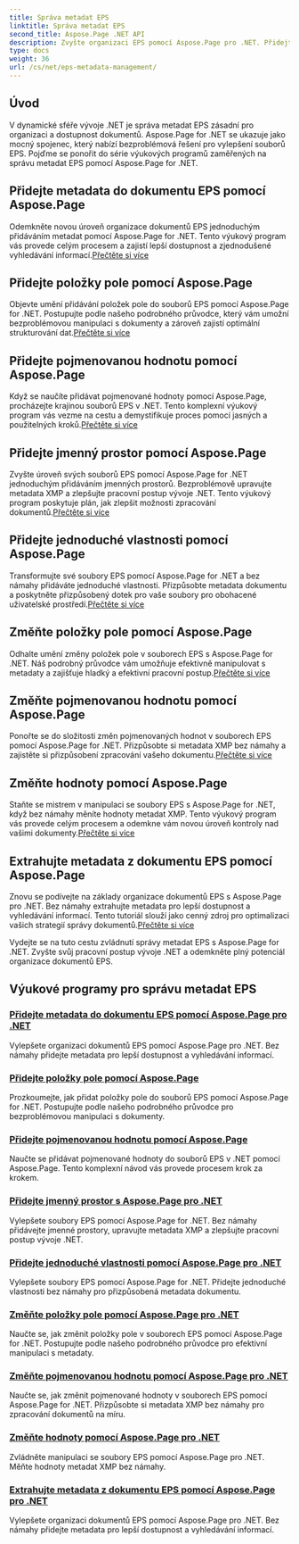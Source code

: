```yaml
---
title: Správa metadat EPS
linktitle: Správa metadat EPS
second_title: Aspose.Page .NET API
description: Zvyšte organizaci EPS pomocí Aspose.Page pro .NET. Přidejte metadata bez námahy pro lepší přístupnost. Prozkoumejte výukové programy pro správu metadat EPS.
type: docs
weight: 36
url: /cs/net/eps-metadata-management/
---
```


## Úvod

V dynamické sféře vývoje .NET je správa metadat EPS zásadní pro organizaci a dostupnost dokumentů. Aspose.Page for .NET se ukazuje jako mocný spojenec, který nabízí bezproblémová řešení pro vylepšení souborů EPS. Pojďme se ponořit do série výukových programů zaměřených na správu metadat EPS pomocí Aspose.Page for .NET.

## Přidejte metadata do dokumentu EPS pomocí Aspose.Page
Odemkněte novou úroveň organizace dokumentů EPS jednoduchým přidáváním metadat pomocí Aspose.Page for .NET. Tento výukový program vás provede celým procesem a zajistí lepší dostupnost a zjednodušené vyhledávání informací.[Přečtěte si více](./add-metadata-to-eps-document/)

## Přidejte položky pole pomocí Aspose.Page
 Objevte umění přidávání položek pole do souborů EPS pomocí Aspose.Page for .NET. Postupujte podle našeho podrobného průvodce, který vám umožní bezproblémovou manipulaci s dokumenty a zároveň zajistí optimální strukturování dat.[Přečtěte si více](./modify-eps-metadata-add-array-items/)

## Přidejte pojmenovanou hodnotu pomocí Aspose.Page
 Když se naučíte přidávat pojmenované hodnoty pomocí Aspose.Page, procházejte krajinou souborů EPS v .NET. Tento komplexní výukový program vás vezme na cestu a demystifikuje proces pomocí jasných a použitelných kroků.[Přečtěte si více](./modify-eps-metadata-add-named-value/)

## Přidejte jmenný prostor pomocí Aspose.Page
 Zvyšte úroveň svých souborů EPS pomocí Aspose.Page for .NET jednoduchým přidáváním jmenných prostorů. Bezproblémově upravujte metadata XMP a zlepšujte pracovní postup vývoje .NET. Tento výukový program poskytuje plán, jak zlepšit možnosti zpracování dokumentů.[Přečtěte si více](./modify-eps-metadata-add-namespace/)

## Přidejte jednoduché vlastnosti pomocí Aspose.Page
 Transformujte své soubory EPS pomocí Aspose.Page for .NET a bez námahy přidáváte jednoduché vlastnosti. Přizpůsobte metadata dokumentu a poskytněte přizpůsobený dotek pro vaše soubory pro obohacené uživatelské prostředí.[Přečtěte si více](./modify-eps-metadata-add-simple-properties/)

## Změňte položky pole pomocí Aspose.Page
 Odhalte umění změny položek pole v souborech EPS s Aspose.Page for .NET. Náš podrobný průvodce vám umožňuje efektivně manipulovat s metadaty a zajišťuje hladký a efektivní pracovní postup.[Přečtěte si více](./modify-eps-metadata-change-array-items/)

## Změňte pojmenovanou hodnotu pomocí Aspose.Page
 Ponořte se do složitosti změn pojmenovaných hodnot v souborech EPS pomocí Aspose.Page for .NET. Přizpůsobte si metadata XMP bez námahy a zajistěte si přizpůsobení zpracování vašeho dokumentu.[Přečtěte si více](./modify-eps-metadata-change-named-value/)

## Změňte hodnoty pomocí Aspose.Page
 Staňte se mistrem v manipulaci se soubory EPS s Aspose.Page for .NET, když bez námahy měníte hodnoty metadat XMP. Tento výukový program vás provede celým procesem a odemkne vám novou úroveň kontroly nad vašimi dokumenty.[Přečtěte si více](./modify-eps-metadata-change-values/)

## Extrahujte metadata z dokumentu EPS pomocí Aspose.Page
 Znovu se podívejte na základy organizace dokumentů EPS s Aspose.Page pro .NET. Bez námahy extrahujte metadata pro lepší dostupnost a vyhledávání informací. Tento tutoriál slouží jako cenný zdroj pro optimalizaci vašich strategií správy dokumentů.[Přečtěte si více](./extract-metadata-from-eps-document/)

Vydejte se na tuto cestu zvládnutí správy metadat EPS s Aspose.Page for .NET. Zvyšte svůj pracovní postup vývoje .NET a odemkněte plný potenciál organizace dokumentů EPS.
## Výukové programy pro správu metadat EPS
### [Přidejte metadata do dokumentu EPS pomocí Aspose.Page pro .NET](./add-metadata-to-eps-document/)
Vylepšete organizaci dokumentů EPS pomocí Aspose.Page pro .NET. Bez námahy přidejte metadata pro lepší dostupnost a vyhledávání informací.
### [Přidejte položky pole pomocí Aspose.Page](./modify-eps-metadata-add-array-items/)
Prozkoumejte, jak přidat položky pole do souborů EPS pomocí Aspose.Page for .NET. Postupujte podle našeho podrobného průvodce pro bezproblémovou manipulaci s dokumenty.
### [Přidejte pojmenovanou hodnotu pomocí Aspose.Page](./modify-eps-metadata-add-named-value/)
Naučte se přidávat pojmenované hodnoty do souborů EPS v .NET pomocí Aspose.Page. Tento komplexní návod vás provede procesem krok za krokem.
### [Přidejte jmenný prostor s Aspose.Page pro .NET](./modify-eps-metadata-add-namespace/)
Vylepšete soubory EPS pomocí Aspose.Page for .NET. Bez námahy přidávejte jmenné prostory, upravujte metadata XMP a zlepšujte pracovní postup vývoje .NET.
### [Přidejte jednoduché vlastnosti pomocí Aspose.Page pro .NET](./modify-eps-metadata-add-simple-properties/)
Vylepšete soubory EPS pomocí Aspose.Page for .NET. Přidejte jednoduché vlastnosti bez námahy pro přizpůsobená metadata dokumentu.
### [Změňte položky pole pomocí Aspose.Page pro .NET](./modify-eps-metadata-change-array-items/)
Naučte se, jak změnit položky pole v souborech EPS pomocí Aspose.Page for .NET. Postupujte podle našeho podrobného průvodce pro efektivní manipulaci s metadaty.
### [Změňte pojmenovanou hodnotu pomocí Aspose.Page pro .NET](./modify-eps-metadata-change-named-value/)
Naučte se, jak změnit pojmenované hodnoty v souborech EPS pomocí Aspose.Page for .NET. Přizpůsobte si metadata XMP bez námahy pro zpracování dokumentů na míru.
### [Změňte hodnoty pomocí Aspose.Page pro .NET](./modify-eps-metadata-change-values/)
Zvládněte manipulaci se soubory EPS pomocí Aspose.Page pro .NET. Měňte hodnoty metadat XMP bez námahy.
### [Extrahujte metadata z dokumentu EPS pomocí Aspose.Page pro .NET](./extract-metadata-from-eps-document/)
Vylepšete organizaci dokumentů EPS pomocí Aspose.Page pro .NET. Bez námahy přidejte metadata pro lepší dostupnost a vyhledávání informací.